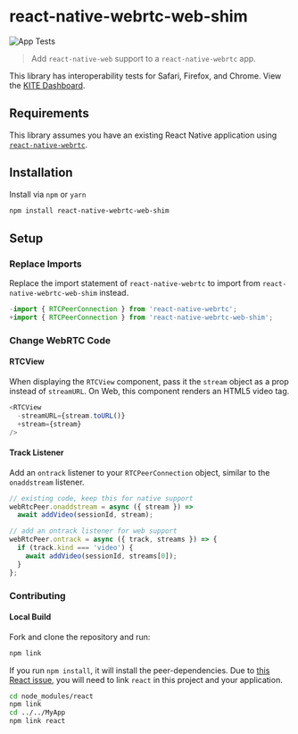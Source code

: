# react-native-webrtc-web-shim

![App Tests](https://github.com/ruddell/react-native-webrtc-web-shim/workflows/App%20Tests/badge.svg)

> Add `react-native-web` support to a `react-native-webrtc` app.

This library has interoperability tests for Safari, Firefox, and Chrome. View the [KITE Dashboard](http://jruddell.com/react-native-webrtc-web-shim).

## Requirements

This library assumes you have an existing React Native application using [`react-native-webrtc`](https://github.com/react-native-webrtc/react-native-webrtc).

## Installation

Install via `npm` or `yarn`

```bash
npm install react-native-webrtc-web-shim
```

## Setup

### Replace Imports

Replace the import statement of `react-native-webrtc` to import from `react-native-webrtc-web-shim` instead.

```javascript
-import { RTCPeerConnection } from 'react-native-webrtc';
+import { RTCPeerConnection } from 'react-native-webrtc-web-shim';

```

### Change WebRTC Code

#### RTCView

When displaying the `RTCView` component, pass it the `stream` object as a prop instead of `streamURL`. On Web, this component renders an HTML5 video tag.

```javascript
<RTCView
  -streamURL={stream.toURL()}
  +stream={stream}
/>
```

#### Track Listener

Add an `ontrack` listener to your `RTCPeerConnection` object, similar to the `onaddstream` listener.

```javascript
// existing code, keep this for native support
webRtcPeer.onaddstream = async ({ stream }) =>
  await addVideo(sessionId, stream);

// add an ontrack listener for web support
webRtcPeer.ontrack = async ({ track, streams }) => {
  if (track.kind === 'video') {
    await addVideo(sessionId, streams[0]);
  }
};
```

### Contributing

#### Local Build

Fork and clone the repository and run:

```javascript
npm link
```

If you run `npm install`, it will install the peer-dependencies. Due to [this React issue](https://github.com/facebook/react/issues/13991), you will need to link `react` in this project and your application.

```bash
cd node_modules/react
npm link
cd ../../MyApp
npm link react

```
